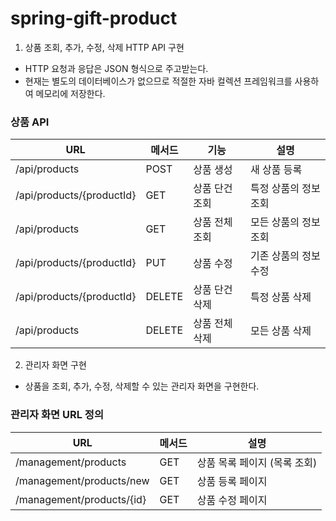 # spring-gift-product

1. 상품 조회, 추가, 수정, 삭제 HTTP API 구현

- HTTP 요청과 응답은 JSON 형식으로 주고받는다.
- 현재는 별도의 데이터베이스가 없으므로 적절한 자바 컬렉션 프레임워크를 사용하여 메모리에 저장한다.

### 상품 API

|URL|메서드|기능|설명|
|--|--|--|--|
|/api/products|POST|상품 생성|새 상품 등록|
|/api/products/{productId}|GET|상품 단건 조회|특정 상품의 정보 조회|
|/api/products|GET|상품 전체 조회|모든 상품의 정보 조회|
|/api/products/{productId}|PUT|상품 수정|기존 상품의 정보 수정|
|/api/products/{productId}|DELETE|상품 단건 삭제|특정 상품 삭제|
|/api/products|DELETE|상품 전체 삭제|모든 상품 삭제|


2. 관리자 화면 구현

- 상품을 조회, 추가, 수정, 삭제할 수 있는 관리자 화면을 구현한다.

### 관리자 화면 URL 정의

|URL|메서드|설명|
|--|--|--|
|/management/products|GET|상품 목록 페이지 (목록 조회)|
|/management/products/new|GET|상품 등록 페이지|
|/management/products/{id}|GET|상품 수정 페이지|